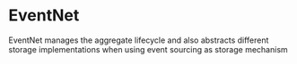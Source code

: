 # EventNet

EventNet manages the aggregate lifecycle and also abstracts different storage implementations when using event sourcing as storage mechanism 
